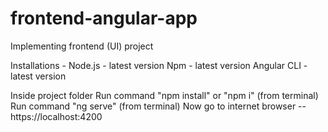 # frontend-angular-app

Implementing frontend (UI) project

Installations -
  Node.js - latest version
  Npm - latest version
  Angular CLI - latest version

Inside project folder
  Run command "npm install" or "npm i" (from terminal)
  Run command "ng serve" (from terminal)
  Now go to internet browser -- https://localhost:4200
